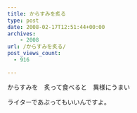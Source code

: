```yaml
---
title: からすみを炙る
type: post
date: 2008-02-17T12:51:44+00:00
archives:
    - 2008
url: /からすみを炙る/
post_views_count:
  - 916

---
```

からすみを　炙って食べると　異様にうまい

ライターであぶってもいいんですよ。